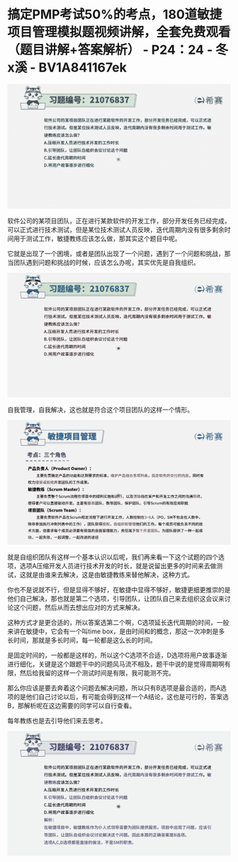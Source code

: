 # 搞定PMP考试50%的考点，180道敏捷项目管理模拟题视频讲解，全套免费观看（题目讲解+答案解析） - P24：24 - 冬x溪 - BV1A841167ek

![](img/3d5502dc3d028f424c5bbaa62f924a53_0.png)

软件公司的某项目团队，正在进行某款软件的开发工作，部分开发任务已经完成，可以正式进行技术测试，但是某位技术测试人员反映，迭代周期内没有很多剩余时间用于测试工作，敏捷教练应该怎么做，那其实这个题目中呢。

它就是出现了一个困境，或者是团队出现了一个问题，遇到了一个问题和挑战，那当团队遇到问题和挑战的时候，应该怎么办呢，其实优先是自我组织。



![](img/3d5502dc3d028f424c5bbaa62f924a53_2.png)

自我管理，自我解决，这也就是符合这个项目团队的这样一个情形。

![](img/3d5502dc3d028f424c5bbaa62f924a53_4.png)

就是自组织团队有这样一个基本认识以后呢，我们再来看一下这个试题的四个选项，选项A压缩开发人员进行技术开发的时长，就是说留出更多的时间来去做测试，这就是由谁来去解决，这是由敏捷教练来替他解决，这种方式。

你也不是说就不行，但是显得不够好，在敏捷中显得不够好，敏捷更细更推崇的是他们自己解决，那也就是第二个选项，引导团队，让团队自己来去组织这会议来讨论这个问题，然后从而去想出应对的方式来解决。

这种方式才是更合适的，所以答案选第二个啊，C选项延长迭代周期的时间，一般来讲在敏捷中，它会有一个叫time box，是由时间和的概念，那这一次冲刺是多长时间，那就是多长时间，每一轮都是这么长的时间。

是固定时间的，一般都是这样的，所以这个C选项不合适，D选项将用户故事逐渐进行细化，关键是这个跟题干中的问题风马流不相及，题干中说的是觉得周期啊有限，然后给我留的这样一个测试时间是有限，我可能测不完。

那么你应该是要去奔着这个问题去解决问题，所以只有B选项是最合适的，而A选项的是他们自己讨论以后，有可能会得到这样一个A结论，这也是可行的，答案选B，那解析呢在这边需要的同学可以自行查看。

每年教练也是去引导他们来去思考。

![](img/3d5502dc3d028f424c5bbaa62f924a53_6.png)